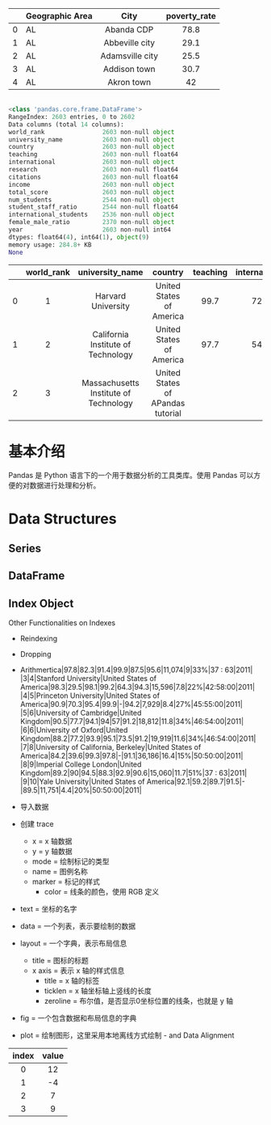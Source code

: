 ||Geographic Area|City|poverty_rate|
|:-:|:-|:-:|:-:|
|0|AL|Abanda CDP|78.8|
|1|AL|Abbeville city|29.1|
|2|AL|Adamsville city|25.5|
|3|AL|Addison town|30.7|
|4|AL|Akron town|42|

<table>

</table>

```Python
<class 'pandas.core.frame.DataFrame'>
RangeIndex: 2603 entries, 0 to 2602
Data columns (total 14 columns):
world_rank                2603 non-null object
university_name           2603 non-null object
country                   2603 non-null object
teaching                  2603 non-null float64
international             2603 non-null object
research                  2603 non-null float64
citations                 2603 non-null float64
income                    2603 non-null object
total_score               2603 non-null object
num_students              2544 non-null object
student_staff_ratio       2544 non-null float64
international_students    2536 non-null object
female_male_ratio         2370 non-null object
year                      2603 non-null int64
dtypes: float64(4), int64(1), object(9)
memory usage: 284.8+ KB
None
```

||world_rank|university_name|country|teaching|international|research|citations|income|total_score|num_students|student_staff_ratio|international_students|female_male_ratio|year|
|:-:|:-:|:-:|:-:|:-:|:-:|:-:|:-:|:-:|:-:|:-:|:-:|:-:|:-:|:-:|
|0|1|Harvard University|United States of America|99.7|72.4|98.7|98.8|34.5|96.1|20,152|8.9|25%||2011|
|1|2|California Institute of Technology|United States of America|97.7|54.6|98|99.9|83.7|96|2,243|6.9|27%|33 : 67|2011|
|2|3|Massachusetts Institute of Technology|United States of APandas tutorial

# 基本介绍

Pandas 是 Python 语言下的一个用于数据分析的工具类库。使用 Pandas 可以方便的对数据进行处理和分析。


# Data Structures

## Series

## DataFrame

## Index Object

Other Functionalities on Indexes
- Reindexing
- Dropping
- Arithmertica|97.8|82.3|91.4|99.9|87.5|95.6|11,074|9|33%|37 : 63|2011|
|3|4|Stanford University|United States of America|98.3|29.5|98.1|99.2|64.3|94.3|15,596|7.8|22%|42:58:00|2011|
|4|5|Princeton University|United States of America|90.9|70.3|95.4|99.9|-|94.2|7,929|8.4|27%|45:55:00|2011|
|5|6|University of Cambridge|United Kingdom|90.5|77.7|94.1|94|57|91.2|18,812|11.8|34%|46:54:00|2011|
|6|6|University of Oxford|United Kingdom|88.2|77.2|93.9|95.1|73.5|91.2|19,919|11.6|34%|46:54:00|2011|
|7|8|University of California, Berkeley|United States of America|84.2|39.6|99.3|97.8|-|91.1|36,186|16.4|15%|50:50:00|2011|
|8|9|Imperial College London|United Kingdom|89.2|90|94.5|88.3|92.9|90.6|15,060|11.7|51%|37 : 63|2011|
|9|10|Yale University|United States of America|92.1|59.2|89.7|91.5|-|89.5|11,751|4.4|20%|50:50:00|2011|

- 导入数据
- 创建 trace
	- x = x 轴数据
	- y = y 轴数据
	- mode = 绘制标记的类型
	- name = 图例名称
	- marker = 标记的样式
		- color = 线条的颜色，使用 RGB 定义
- text = 坐标的名字
- data = 一个列表，表示要绘制的数据
- layout = 一个字典，表示布局信息
	- title = 图标的标题
	- x axis = 表示 x 轴的样式信息
		- title = x 轴的标签
		- ticklen = x 轴坐标轴上竖线的长度
		- zeroline = 布尔值，是否显示0坐标位置的线条，也就是 y 轴
- fig = 一个包含数据和布局信息的字典
- plot = 绘制图形，这里采用本地离线方式绘制
		-  and Data Alignment

|index|value|
|:-:|:-:|
|0|12|
|1|-4|
|2|7|
|3|9|
<!--stackedit_data:
eyJoaXN0b3J5IjpbMTA5NjkzNjcxMCwtMTY5MzI2NjUzOSwtMz
I2MjcxODQzLDE2ODIzMjEwMywxNjkyMDY5NDNdfQ==
-->